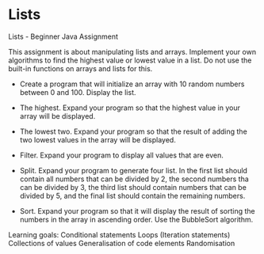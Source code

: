 # Lists
Lists - Beginner Java Assignment

This assignment is about manipulating lists and arrays. Implement your own algorithms to find the highest value or lowest value in a list. Do not use the built-in functions on arrays and lists for this.

- Create a program that will initialize an array with 10 random numbers between 0 and 100. Display the list.

- The highest. Expand your program so that the highest value in your array will be displayed.

- The lowest two. Expand your program so that the result of adding the two lowest values in the array will be displayed.

- Filter. Expand your program to display all values that are even.

- Split. Expand your program to generate four list. In the first list should contain all numbers that can be divided by 2, the second numbers tha can be divided by 3, the third list should contain numbers that can be divided by 5, and the final list should contain the remaining numbers.

- Sort. Expand your program so that it will display the result of sorting the numbers in the array in ascending order. Use the BubbleSort algorithm.

Learning goals:
Conditional statements
Loops (Iteration statements)
Collections of values
Generalisation of code elements
Randomisation
